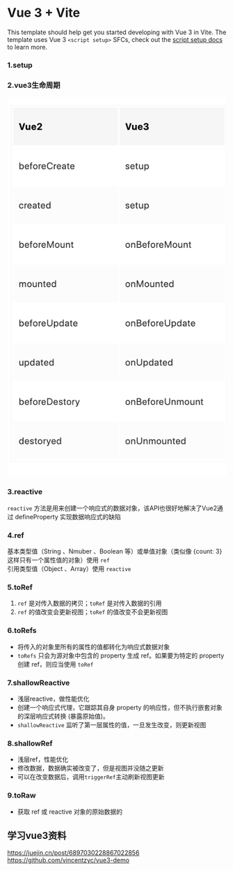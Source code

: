 # Vue 3 + Vite

This template should help get you started developing with Vue 3 in Vite. The template uses Vue 3 `<script setup>` SFCs, check out the [script setup docs](https://v3.vuejs.org/api/sfc-script-setup.html#sfc-script-setup) to learn more.

### 1.setup

### 2.vue3生命周期
![生命周期比较](./docs/image/lieft-cycle.png)

### 3.reactive
<code>reactive</code> 方法是用来创建一个响应式的数据对象，该API也很好地解决了Vue2通过 defineProperty 实现数据响应式的缺陷

### 4.ref
基本类型值（String 、Nmuber 、Boolean 等）或单值对象（类似像 {count: 3} 这样只有一个属性值的对象）使用 <code>ref</code>  
引用类型值（Object 、Array）使用 <code>reactive</code>

### 5.toRef
1. <code>ref</code> 是对传入数据的拷贝；<code>toRef</code> 是对传入数据的引用
2. <code>ref</code> 的值改变会更新视图；<code>toRef</code> 的值改变不会更新视图

### 6.toRefs
- 将传入的对象里所有的属性的值都转化为响应式数据对象
- <code>toRefs</code> 只会为源对象中包含的 property 生成 ref。如果要为特定的 property 创建 ref，则应当使用 <code>toRef</code>

### 7.shallowReactive
- 浅层reactive，做性能优化
- 创建一个响应式代理，它跟踪其自身 property 的响应性，但不执行嵌套对象的深层响应式转换 (暴露原始值)。
- <code>shallowReactive</code> 监听了第一层属性的值，一旦发生改变，则更新视图

### 8.shallowRef
- 浅层ref，性能优化
- 修改数据，数据确实被改变了，但是视图并没随之更新
- 可以在改变数据后，调用<code>triggerRef</code>主动刷新视图更新

### 9.toRaw
- 获取 ref 或 reactive 对象的原始数据的


## 学习vue3资料
https://juejin.cn/post/6897030228867022856  
https://github.com/vincentzyc/vue3-demo

